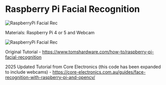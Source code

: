 # Raspberry Pi Facial Recognition


![RaspberryPi Facial Rec](https://github.com/carolinedunn/facial_recognition/blob/main/photo/screenshot.png)

Materials: Raspberry Pi 4 or 5 and Webcam

![RaspberryPi Facial Rec](https://github.com/carolinedunn/facial_recognition/blob/main/photo/webcamandRPi4.JPG)

Original Tutorial - https://www.tomshardware.com/how-to/raspberry-pi-facial-recognition


2025 Updated Tutorial from Core Electronics (this code has been expanded to include webcams) - https://core-electronics.com.au/guides/face-recognition-with-raspberry-pi-and-opencv/

